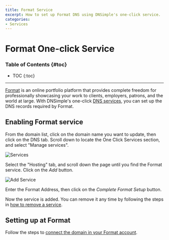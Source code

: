 ```yaml
---
title: Format Service
excerpt: How to set up Format DNS using DNSimple's one-click service.
categories:
- Services
---
```


# Format One-click Service

### Table of Contents {#toc}

* TOC
{:toc}

---

[Format](https://www.format.com) is an online portfolio platform that provides complete freedom for professionally showcasing your work to clients, employers, patrons, and the world at large. With DNSimple's one-click [DNS services](/categories/services/), you can set up the DNS records required by Format.


## Enabling Format service

From the domain list, click on the domain name you want to update, then click on the DNS tab. Scroll down to locate the One Click Services section, and select "Manage services".

![Services](/files/services-dns-page-add.png)

Select the "Hosting" tab, and scroll down the page until you find the Format service. Click on the *Add* button.

![Add Service](/files/services-format.png)

Enter the Format Address, then click on the *Complete Format Setup* button.

Now the service is added. You can remove it any time by following the steps in [how to remove a service](/articles/services/#removing-services).


## Setting up at Format

Follow the steps to [connect the domain in your Format account](https://help.format.com/hc/en-us/articles/32334520052755-Connect-your-Domain-com-custom-domain-name).
